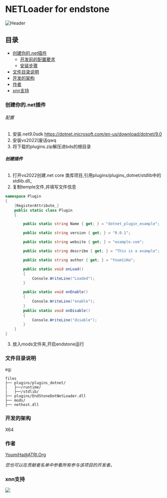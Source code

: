 

# NETLoader for endstone

![Header](https://capsule-render.vercel.app/api?type=Waving&color=timeGradient&height=200&animation=fadeIn&section=header&text=NetLoader&fontSize=70)

## 目录

- [创建你的.net插件](#创建你的.net插件)
  - [开发前的配置要求](#开发前的配置要求)
  - [安装步骤](#安装步骤)
- [文件目录说明](#文件目录说明)
- [开发的架构](#开发的架构)
- [作者](#作者)
- [xnn支持](#)

### 创建你的.net插件


###### 配置

1. 安装.net9.0sdk https://dotnet.microsoft.com/en-us/download/dotnet/9.0
2. 安装vs2022(废话qwq
3. 将下载的plugins.zip解压进bds的根目录

###### **创建插件**

1. 打开vs2022创建.net core 类库项目,引用plugins/plugins_dotnet/stdlib中的stdlib.dll_
2. 复制temple文件,并填写文件信息
```c#
namespace Plugin
{
    [RegisterAttribute_]
    public static class Plugin
    {

        public static string Name { get; } = "dotnet_plugin_example";

        public static string version { get; } = "0.0.1";

        public static string website { get; } = "example.com";

        public static string describe { get; } = "This is a example";

        public static string author { get; } = "Youm1iHa";

        public static void onLoad()
        {
            Console.WriteLine("Loaded");
        }

        public static void onEnable()
        {
            Console.WriteLine("enable");
        }
        public static void onDisable()
        {
            Console.WriteLine("disable");
        }
    }
}
```
3. 放入mods文件夹,开启endstone运行

### 文件目录说明
eg:

```
files
├── plugins/plugins_dotnet/
|   ├──/runtime/
|   ├──/stdlib/
├── plugins/EndStoneDotNetLoader.dll
├── mods/
├── nethost.dll
```

### 开发的架构 

X64

### 作者

YoumiHa@ATRI.Org

 *您也可以在贡献者名单中参看所有参与该项目的开发者。*

### xnn支持

<a href="https://github.com/ATRI-Org/ATRI.NETLoaderManager/pulse">
  <img src="https://avatars.githubusercontent.com/u/60499296?s=80&v=4" />
</a>
